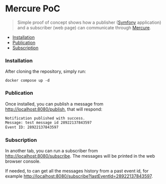 # Mercure PoC

> Simple proof of concept shows how a publisher ([Symfony](https://symfony.com) application) and a subscriber (web page) can communicate through [Mercure](https://mercure.rocks).

<!-- TOC -->
* [Installation](#installation)
* [Publication](#publication)
* [Subscription](#subscription)
<!-- TOC -->

### Installation

After cloning the repository, simply run:

```shell
docker compose up -d
```

### Publication

Once installed, you can publish a message from [http://localhost:8080/publish](http://localhost:8080/publish), that will respond:

```html
Notification published with success.
Message: test message id 28922137843597
Event ID: 28922137843597
```

### Subscription

In another tab, you can run a subscriber from [http://localhost:8080/subscribe](http://localhost:8080/subscribe).
The messages will be printed in the web browser console.

If needed, to can get all the messages history from a past event id, for example [http://localhost:8080/subscribe?lastEventId=28922137843597](http://localhost:8080/subscribe?lastEventId=28922137843597).